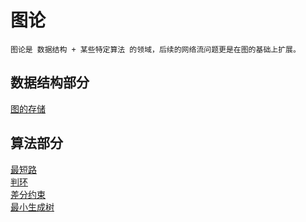 # 图论
    图论是 数据结构 + 某些特定算法 的领域，后续的网络流问题更是在图的基础上扩展。

## 数据结构部分
[图的存储](https://github.com/chouring/data_structure-algorithm-math/blob/main/data_structure/graph/graph.md)<br>

## 算法部分
[最短路]()<br>
[判环](https://github.com/chouring/data_structure-algorithm-math/blob/main/data_structure/graph/ring.md)<br>
[差分约束](https://github.com/chouring/data_structure-algorithm-math/blob/main/data_structure/graph/diff-constraint.md)<br>
[最小生成树]()<br>
